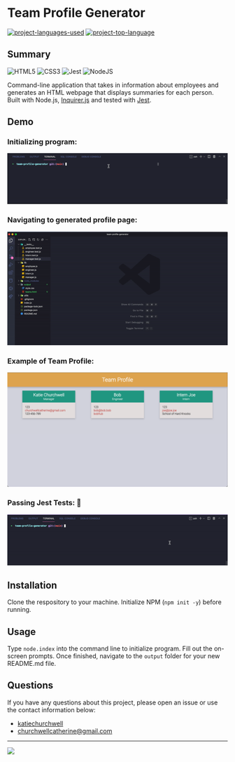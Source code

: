 # Team Profile Generator
  [![project-languages-used](https://img.shields.io/github/languages/count/katiechurchwell/team-profile-generator?color=important)](https://github.com/katiechurchwell/team-profile-generator)
  [![project-top-language](https://img.shields.io/github/languages/top/katiechurchwell/team-profile-generator?color=blueviolet)](https://github.com/katiechurchwell/team-profile-generator)

## Summary
![HTML5](https://img.shields.io/badge/html5-%23E34F26.svg?style=flat&logo=html5&logoColor=white) ![CSS3](https://img.shields.io/badge/css3-%231572B6.svg?style=flat&logo=css3&logoColor=white) ![Jest](https://img.shields.io/badge/-jest-%23C21325?style=flat&logo=jest&logoColor=white) ![NodeJS](https://img.shields.io/badge/node.js-6DA55F?style=flat&logo=node.js&logoColor=white)

Command-line application that takes in information about employees and generates an HTML webpage that displays summaries for each person. Built with Node.js, [Inquirer.js](https://github.com/SBoudrias/Inquirer.js) and tested with [Jest](https://jestjs.io/).

## Demo
### Initializing program:
!["Demo of initializing and using the program"](/images/terminal-demo.gif)

### Navigating to generated profile page:
!["Demo of locating the generated profile page"](/images/file-location.gif)

### Example of Team Profile:
!["Example profile page"](/images/page-example.png)

### Passing Jest Tests: :tada:
!["Passing Jest tests -- yahoo!"](/images/jest-tests.gif)

## Installation
Clone the respository to your machine. Initialize NPM (`npm init -y`) before running.

## Usage
Type `node.index` into the command line to initialize program. Fill out the on-screen prompts. Once finished, navigate to the `output` folder for your new README.md file.

## Questions
  If you have any questions about this project, please open an issue or use the contact information below:
  * [katiechurchwell](https://www.github.com/katiechurchwell)
  * [churchwellcatherine@gmail.com](mailto:churchwellcatherine@gmail.com)


---
  ![](https://img.shields.io/badge/license-MIT-blue)